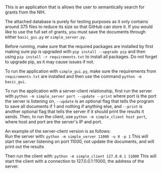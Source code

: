 This is an application that is allows the user to semantically search for grants from the NIH.

The attached database is purely for testing purposes as it only contains around 375 files to reduce its size so that GitHub can store it.
If you would like to use the full set of grants, you must save the documents through either `basic_gui.py` or `simple_server.py`.

Before running, make sure that the required packages are installed by first making sure pip is upgraded with `pip install --upgrade pip`
and then using `pip install -r requirements.txt` to install all packages. Do not forget to upgrade pip, as it may cause issues if not.

To run the application with `simple_gui.py`, make sure the requirements from `requirements.txt` are installed and then use the command `python -m basic_gui`.

To run the application with a server-client relationship, first run the server with `python -m simple_server port --update --print` where port is the port the server is listening on,
`--update` is an optional flag that tells the program to save all documents if 1 and nothing if anything else,
and `--print` is another optional flag that tells the server if it should print the results it sends.
Then, to run the client, use `python -m simple_client host port`, where host and port are the server's IP and port.

An example of the server-client version is as follows:\
Run the server with: `python -m simple_server 11000 -u 0 -p 1`
This will start the server listening on port 11000, not update the documents, and will print out the results

Then run the client with: `python -m simple_client 127.0.0.1 11000`
This will start the client with a connection to 127.0.0.1:11000, the address of the server.
